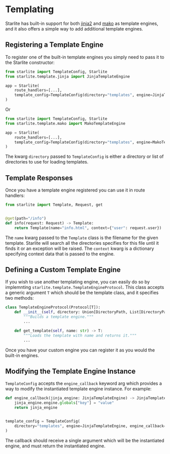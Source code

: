 # Templating

Starlite has built-in support for both [jinja2](https://jinja.palletsprojects.com/en/3.0.x/)
and [mako](https://www.makotemplates.org/) as template engines, and it also offers a simple way to add additional
template engines.

## Registering a Template Engine

To register one of the built-in template engines you simply need to pass it to the Starlite constructor:

```python
from starlite import TemplateConfig, Starlite
from starlite.template.jinja import JinjaTemplateEngine

app = Starlite(
    route_handlers=[...],
    template_config=TemplateConfig(directory="templates", engine=JinjaTemplateEngine),
)
```

Or

```python
from starlite import TemplateConfig, Starlite
from starlite.template.mako import MakoTemplateEngine

app = Starlite(
    route_handlers=[...],
    template_config=TemplateConfig(directory="templates", engine=MakoTemplateEngine),
)
```

The kwarg `directory` passed to `TemplateConfig` is either a directory or list of directories to use for loading
templates.

## Template Responses

Once you have a template engine registered you can use it in route handlers:

```python
from starlite import Template, Request, get


@get(path="/info")
def info(request: Request) -> Template:
    return Template(name="info.html", context={"user": request.user})
```

The `name` kwarg passed to the `Template` class is the filename for the given template. Starlite will search all the
directories specifies for this file until it finds it or an exception will be raised. The `context` kwarg is a
dictionary specifying context data that is passed to the engine.

## Defining a Custom Template Engine

If you wish to use another templating engine, you can easily do so by
implemnting `starlite.template.TemplateEngineProtocol`. This class accepts a generic argument `T` which should be the
template class, and it specifies two methods:

```python
class TemplateEngineProtocol(Protocol[T]):
    def __init__(self, directory: Union[DirectoryPath, List[DirectoryPath]]) -> None:
        """Builds a template engine."""
        ...

    def get_template(self, name: str) -> T:
        """Loads the template with name and returns it."""
        ...
```

Once you have your custom engine you can register it as you would the built-in engines.

## Modifying the Template Engine Instance

`TemplateConfig` accepts the `engine_callback` keyword arg which provides a way to modify the instantiated
template engine instance. For example:

```python
def engine_callback(jinja_engine: JinjaTemplateEngine) -> JinjaTemplateEngine:
    jinja_engine.engine.globals["key"] = "value"
    return jinja_engine


template_config = TemplateConfig(
    directory="templates", engine=JinjaTemplateEngine, engine_callback=engine_callback
)
```

The callback should receive a single argument which will be the instantiated engine, and must
return the instantiated engine.

